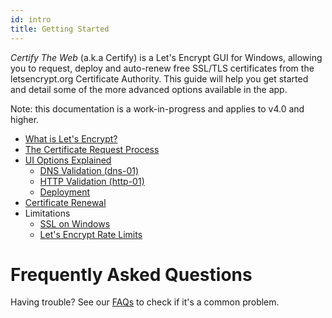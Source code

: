 ```yaml
---
id: intro
title: Getting Started
---
```


*Certify The Web* (a.k.a Certify) is a Let's Encrypt GUI for Windows, allowing you to request, deploy and auto-renew free SSL/TLS certificates from the letsencrypt.org Certificate Authority. This guide will help you get started and detail some of the more advanced options available in the app.

Note: this documentation is a work-in-progress and applies to v4.0 and higher.

- [What is Let's Encrypt?](letsencrypt.md)
- [The Certificate Request Process](certificate-process.md)
- [UI Options Explained](ui-options.md)
    - [DNS Validation (dns-01)](dns-validation.md)
    - [HTTP Validation (http-01)](http-validation.md)
    - [Deployment](deployment.md)
- [Certificate Renewal](renewals.md)
- Limitations
    - [SSL on Windows](ssl-windows)
    - [Let's Encrypt Rate Limits](https://letsencrypt.org/docs/rate-limits/)

# Frequently Asked Questions
Having trouble? See our [FAQs](faq.md) to check if it's a common problem.


